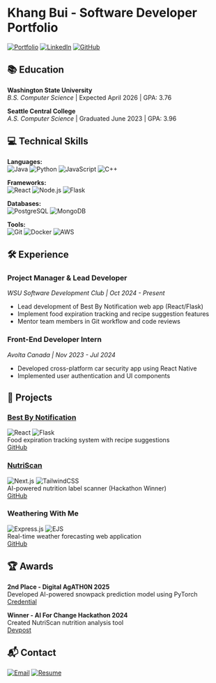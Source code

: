 # Khang Bui - Software Developer Portfolio

[![Portfolio](https://img.shields.io/badge/🌐_Portfolio-000?style=for-the-badge&logo=react&logoColor=white)](https://khangmbuiportfolio.netlify.app/)
[![LinkedIn](https://img.shields.io/badge/LinkedIn-0077B5?style=for-the-badge&logo=linkedin&logoColor=white)](https://www.linkedin.com/in/khangmbui)
[![GitHub](https://img.shields.io/badge/GitHub-100000?style=for-the-badge&logo=github&logoColor=white)](https://github.com/KhangMBui)

## 📚 Education
**Washington State University**  
*B.S. Computer Science* | Expected April 2026 | GPA: 3.76

**Seattle Central College**  
*A.S. Computer Science* | Graduated June 2023 | GPA: 3.96

## 💻 Technical Skills
**Languages:**  
![Java](https://img.shields.io/badge/Java-ED8B00?style=flat&logo=openjdk&logoColor=white)
![Python](https://img.shields.io/badge/Python-3776AB?style=flat&logo=python&logoColor=white)
![JavaScript](https://img.shields.io/badge/JavaScript-F7DF1E?style=flat&logo=javascript&logoColor=black)
![C++](https://img.shields.io/badge/C++-00599C?style=flat&logo=c%2B%2B&logoColor=white)

**Frameworks:**  
![React](https://img.shields.io/badge/React-20232A?style=flat&logo=react&logoColor=61DAFB)
![Node.js](https://img.shields.io/badge/Node.js-339933?style=flat&logo=nodedotjs&logoColor=white)
![Flask](https://img.shields.io/badge/Flask-000000?style=flat&logo=flask&logoColor=white)

**Databases:**  
![PostgreSQL](https://img.shields.io/badge/PostgreSQL-316192?style=flat&logo=postgresql&logoColor=white)
![MongoDB](https://img.shields.io/badge/MongoDB-47A248?style=flat&logo=mongodb&logoColor=white)

**Tools:**  
![Git](https://img.shields.io/badge/Git-F05032?style=flat&logo=git&logoColor=white)
![Docker](https://img.shields.io/badge/Docker-2496ED?style=flat&logo=docker&logoColor=white)
![AWS](https://img.shields.io/badge/AWS-232F3E?style=flat&logo=amazonaws&logoColor=white)

## 🛠 Experience

### **Project Manager & Lead Developer**  
*WSU Software Development Club | Oct 2024 - Present*  
- Lead development of Best By Notification web app (React/Flask)
- Implement food expiration tracking and recipe suggestion features
- Mentor team members in Git workflow and code reviews

### **Front-End Developer Intern**  
*Avolta Canada | Nov 2023 - Jul 2024*  
- Developed cross-platform car security app using React Native
- Implemented user authentication and UI components

## 🚀 Projects

### [Best By Notification](https://best-by-notification.onrender.com)
![React](https://img.shields.io/badge/-React-61DAFB) ![Flask](https://img.shields.io/badge/-Flask-000000)  
Food expiration tracking system with recipe suggestions  
[GitHub](https://github.com/WSU-Software-Development-Club/best-by-notification)

### [NutriScan](https://nutriscan-ruby.vercel.app/welcome)
![Next.js](https://img.shields.io/badge/-Next.js-000000) ![TailwindCSS](https://img.shields.io/badge/-TailwindCSS-38B2AC)  
AI-powered nutrition label scanner (Hackathon Winner)  
[GitHub](https://github.com/KhangMBui/NutriScan)

### Weathering With Me
![Express.js](https://img.shields.io/badge/-Express.js-000000) ![EJS](https://img.shields.io/badge/-EJS-8A2BE2)  
Real-time weather forecasting web application  
[GitHub](https://github.com/KhangMBui/Weathering-With-Me)

## 🏆 Awards
**2nd Place - Digital AgATH0N 2025**  
Developed AI-powered snowpack prediction model using PyTorch  
[Credential](https://agaid.org/digital-agath0n-2025/)

**Winner - AI For Change Hackathon 2024**  
Created NutriScan nutrition analysis tool  
[Devpost](https://devpost.com/software/nutriscan-z4owgh)

## 📬 Contact
[![Email](https://img.shields.io/badge/Email-D14836?style=for-the-badge&logo=gmail&logoColor=white)](mailto:khang.bui@wsu.edu)
[![Resume](https://img.shields.io/badge/Resume-8A2BE2?style=for-the-badge&logo=adobeacrobatreader&logoColor=white)](./assets/KhangBui-Resume.pdf)
